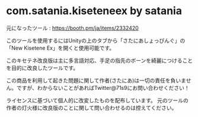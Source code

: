 # com.satania.kiseteneex by satania
元になったツール : https://booth.pm/ja/items/2332420

このツールを使用するにはUnityの上のタブから「さたにあしょっぴんぐ」の「New Kisetene Ex」を開くと使用可能です。

このキセテネ改良版は主に多言語対応、手足の指先のボーンを綺麗につけることを目的に改良したツールです。

この商品を利用して起きた問題に関して作者(さたにあ)は一切の責任を負いません。ですが、わからないことがあればTwitter@71s9にお問い合わせください！

ライセンスに基づいて個人的に改変したものを配布しています。
元のツールの作者の灯火様に改良版のことに関して問い合わせるのは控えてください。